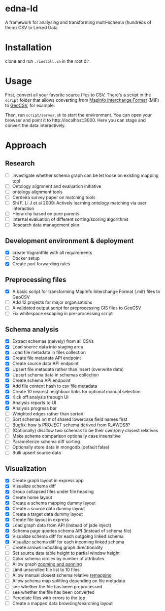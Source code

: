 # edna-ld
A framework for analysing and transforming multi-schema (hundreds of them) CSV to Linked Data

# Installation
clone and run `./install.sh` in the root dir

# Usage
First, convert all your favorite source files to CSV. There's a script in the `script` folder that allows converting from [MapInfo Interchange Format](https://en.wikipedia.org/wiki/MapInfo_Interchange_Format) (MIF) to [GeoCSV](http://giswiki.hsr.ch/GeoCSV), for example.

Then, run `script/server.sh` to start the environment. You can open your browser and point it to http://localhost:3000. Here you can stage and convert the data interactively.

# Approach
## Research
- [ ] Investigate whether schema graph can be let loose on existing mapping tool
- [ ] Ontology alignment and evaluation initiative
- [ ] ontology alignment tools
- [ ] Cerdeira survey paper on matching tools
- [ ] Shi F, Li J et al 2009: Actively learning ontology matching via user interaction
- [ ] Hierarchy based on pure parents
- [ ] Internal evaluation of different sorting/scoring algorithms
- [ ] Research data management plan

## Development environment & deployment
- [X] create Vagrantfile with all requirements
- [ ] Docker setup
- [X] Create port forwarding rules

## Preprocessing files
- [X] A basic script for transforming MapInfo Interchange Format (.mif) files to GeoCSV
- [ ] Add 12 projects for major organisations
- [ ] A validated output script for preprocessing GIS files to GeoCSV
- [ ] Fix whitespace escaping in pre-processing script

## Schema analysis
- [X] Extract schemas (naively) from all CSVs
- [X] Load source data into staging area
- [X] Load file metadata in files collection
- [X] Create file metadata API endpoint
- [X] Create source data API endpoint
- [X] Upsert file metadata rather than insert (overwrite data)
- [X] Upsert schema data in schemas collection
- [X] Create schema API endpoint
- [X] Add file content hash to csv file metadata
- [X] Create 10 nearest neighbour links for optional manual selection
- [X] Kick off analysis through UI
- [X] Analysis reports to UI
- [X] Analysis progress bar
- [ ] Weighted edges rather than sorted
- [ ] Sort schemas on # of shared lowercase field names first
- [ ] Bugfix: how is PROJECT schema derived from R_AWDS8?
- [ ] (Optionally) disallow two schemas to be their own/only closest relatives
- [ ] Make schema comparison optionally case insensitive
- [ ] Parameterize schema diff sorting
- [ ] Optionally store data in mongodb (default false)
- [ ] Bulk upsert source data

## Visualization
- [X] Create graph layout in express app
- [X] Visualize schema diff
- [X] Group collapsed files under file heading
- [X] Create home layout
- [X] Create a schema mapping dummy layout
- [X] Create a source data dummy layout
- [X] Create a target data dummy layout
- [X] Create file layout in express
- [X] Load graph data from API (instead of jade inject)
- [X] Schema page queries schema API (instead of schema file)
- [X] Visualize schema diff for each outgoing linked schema
- [X] Visualize schema diff for each incoming linked schema
- [ ] Create arrows indicating graph directionality
- [ ] Set source data table height to partial window height
- [ ] Color schema circles by number of attributes
- [ ] Allow graph [zooming and panning](http://codepen.io/techslides/pen/zowLd)
- [ ] Limit unscrolled file list to 10 files
- [ ] Allow manual closest schema relative [remapping](http://bl.ocks.org/rkirsling/5001347)
- [ ] Allow schema map splitting depending on file metadata
- [ ] see whether the file has been preprocessed
- [ ] see whether the file has been converted
- [ ] Percolate files with errors to the top
- [ ] Create a mapped data browsing/searching layout
